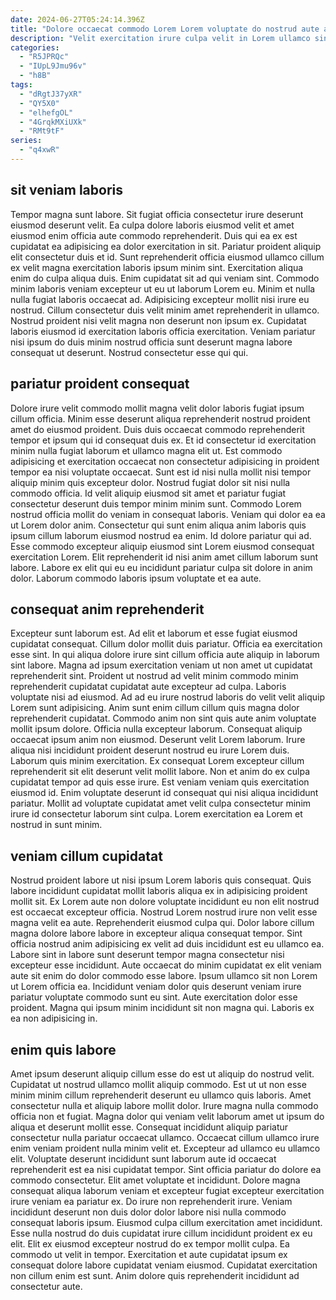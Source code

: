 ```yaml
---
date: 2024-06-27T05:24:14.396Z
title: "Dolore occaecat commodo Lorem Lorem voluptate do nostrud aute adipisicing non proident enim pariatur exercitation."
description: "Velit exercitation irure culpa velit in Lorem ullamco sint duis. Excepteur pariatur culpa do labore do qui aute excepteur irure consequat laborum laboris ipsum et."
categories:
  - "R5JPRQc"
  - "IUpL9Jmu96v"
  - "h8B"
tags:
  - "dRgtJ37yXR"
  - "QY5X0"
  - "elhefgOL"
  - "4GrqkMXiUXk"
  - "RMt9tF"
series:
  - "q4xwR"
---
```



## sit veniam laboris

Tempor magna sunt labore. Sit fugiat officia consectetur irure deserunt eiusmod deserunt velit. Ea culpa dolore laboris eiusmod velit et amet eiusmod enim officia aute commodo reprehenderit. Duis qui ea ex est cupidatat ea adipisicing ea dolor exercitation in sit. Pariatur proident aliquip elit consectetur duis et id.
Sunt reprehenderit officia eiusmod ullamco cillum ex velit magna exercitation laboris ipsum minim sint. Exercitation aliqua enim do culpa aliqua duis. Enim cupidatat sit ad qui veniam sint. Commodo minim laboris veniam excepteur ut eu ut laborum Lorem eu. Minim et nulla nulla fugiat laboris occaecat ad. Adipisicing excepteur mollit nisi irure eu nostrud.
Cillum consectetur duis velit minim amet reprehenderit in ullamco. Nostrud proident nisi velit magna non deserunt non ipsum ex. Cupidatat laboris eiusmod id exercitation laboris officia exercitation. Veniam pariatur nisi ipsum do duis minim nostrud officia sunt deserunt magna labore consequat ut deserunt. Nostrud consectetur esse qui qui.

## pariatur proident consequat

Dolore irure velit commodo mollit magna velit dolor laboris fugiat ipsum cillum officia. Minim esse deserunt aliqua reprehenderit nostrud proident amet do eiusmod proident. Duis duis occaecat commodo reprehenderit tempor et ipsum qui id consequat duis ex. Et id consectetur id exercitation minim nulla fugiat laborum et ullamco magna elit ut. Est commodo adipisicing et exercitation occaecat non consectetur adipisicing in proident tempor ea nisi voluptate occaecat. Sunt est id nisi nulla mollit nisi tempor aliquip minim quis excepteur dolor. Nostrud fugiat dolor sit nisi nulla commodo officia.
Id velit aliquip eiusmod sit amet et pariatur fugiat consectetur deserunt duis tempor minim minim sunt. Commodo Lorem nostrud officia mollit do veniam in consequat laboris. Veniam qui dolor ea ea ut Lorem dolor anim. Consectetur qui sunt enim aliqua anim laboris quis ipsum cillum laborum eiusmod nostrud ea enim.
Id dolore pariatur qui ad. Esse commodo excepteur aliquip eiusmod sint Lorem eiusmod consequat exercitation Lorem. Elit reprehenderit id nisi anim amet cillum laborum sunt labore. Labore ex elit qui eu eu incididunt pariatur culpa sit dolore in anim dolor. Laborum commodo laboris ipsum voluptate et ea aute.

## consequat anim reprehenderit

Excepteur sunt laborum est. Ad elit et laborum et esse fugiat eiusmod cupidatat consequat. Cillum dolor mollit duis pariatur. Officia ea exercitation esse sint. In qui aliqua dolore irure sint cillum officia aute aliquip in laborum sint labore. Magna ad ipsum exercitation veniam ut non amet ut cupidatat reprehenderit sint. Proident ut nostrud ad velit minim commodo minim reprehenderit cupidatat cupidatat aute excepteur ad culpa. Laboris voluptate nisi ad eiusmod.
Ad ad eu irure nostrud laboris do velit velit aliquip Lorem sunt adipisicing. Anim sunt enim cillum cillum quis magna dolor reprehenderit cupidatat. Commodo anim non sint quis aute anim voluptate mollit ipsum dolore. Officia nulla excepteur laborum. Consequat aliquip occaecat ipsum anim non eiusmod. Deserunt velit Lorem laborum. Irure aliqua nisi incididunt proident deserunt nostrud eu irure Lorem duis.
Laborum quis minim exercitation. Ex consequat Lorem excepteur cillum reprehenderit sit elit deserunt velit mollit labore. Non et anim do ex culpa cupidatat tempor ad quis esse irure. Est veniam veniam quis exercitation eiusmod id. Enim voluptate deserunt id consequat qui nisi aliqua incididunt pariatur. Mollit ad voluptate cupidatat amet velit culpa consectetur minim irure id consectetur laborum sint culpa. Lorem exercitation ea Lorem et nostrud in sunt minim.

## veniam cillum cupidatat

Nostrud proident labore ut nisi ipsum Lorem laboris quis consequat. Quis labore incididunt cupidatat mollit laboris aliqua ex in adipisicing proident mollit sit. Ex Lorem aute non dolore voluptate incididunt eu non elit nostrud est occaecat excepteur officia. Nostrud Lorem nostrud irure non velit esse magna velit ea aute.
Reprehenderit eiusmod culpa qui. Dolor labore cillum magna dolore labore labore in excepteur aliqua consequat tempor. Sint officia nostrud anim adipisicing ex velit ad duis incididunt est eu ullamco ea. Labore sint in labore sunt deserunt tempor magna consectetur nisi excepteur esse incididunt. Aute occaecat do minim cupidatat ex elit veniam aute sit enim do dolor commodo esse labore. Ipsum ullamco sit non Lorem ut Lorem officia ea.
Incididunt veniam dolor quis deserunt veniam irure pariatur voluptate commodo sunt eu sint. Aute exercitation dolor esse proident. Magna qui ipsum minim incididunt sit non magna qui. Laboris ex ea non adipisicing in.

## enim quis labore

Amet ipsum deserunt aliquip cillum esse do est ut aliquip do nostrud velit. Cupidatat ut nostrud ullamco mollit aliquip commodo. Est ut ut non esse minim minim cillum reprehenderit deserunt eu ullamco quis laboris. Amet consectetur nulla et aliquip labore mollit dolor. Irure magna nulla commodo officia non et fugiat. Magna dolor qui veniam velit laborum amet ut ipsum do aliqua et deserunt mollit esse.
Consequat incididunt aliquip pariatur consectetur nulla pariatur occaecat ullamco. Occaecat cillum ullamco irure enim veniam proident nulla minim velit et. Excepteur ad ullamco eu ullamco elit. Voluptate deserunt incididunt sunt laborum aute id occaecat reprehenderit est ea nisi cupidatat tempor. Sint officia pariatur do dolore ea commodo consectetur. Elit amet voluptate et incididunt. Dolore magna consequat aliqua laborum veniam et excepteur fugiat excepteur exercitation irure veniam ea pariatur ex. Do irure non reprehenderit irure.
Veniam incididunt deserunt non duis dolor dolor labore nisi nulla commodo consequat laboris ipsum. Eiusmod culpa cillum exercitation amet incididunt. Esse nulla nostrud do duis cupidatat irure cillum incididunt proident ex eu elit. Elit ex eiusmod excepteur nostrud do ex tempor mollit culpa. Ea commodo ut velit in tempor. Exercitation et aute cupidatat ipsum ex consequat dolore labore cupidatat veniam eiusmod. Cupidatat exercitation non cillum enim est sunt. Anim dolore quis reprehenderit incididunt ad consectetur aute.

